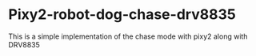 # Pixy2-robot-dog-chase-drv8835
This is a simple implementation of the chase mode with pixy2 along with DRV8835
